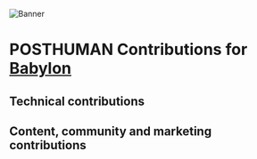 ![Banner](https://github.com/user-attachments/assets/2ac58d3e-97c7-4a7b-89a4-2c606c97d25d)
# POSTHUMAN Contributions for [Babylon](https://babylonlabs.io/)

## Technical contributions

## Content, community and marketing contributions
